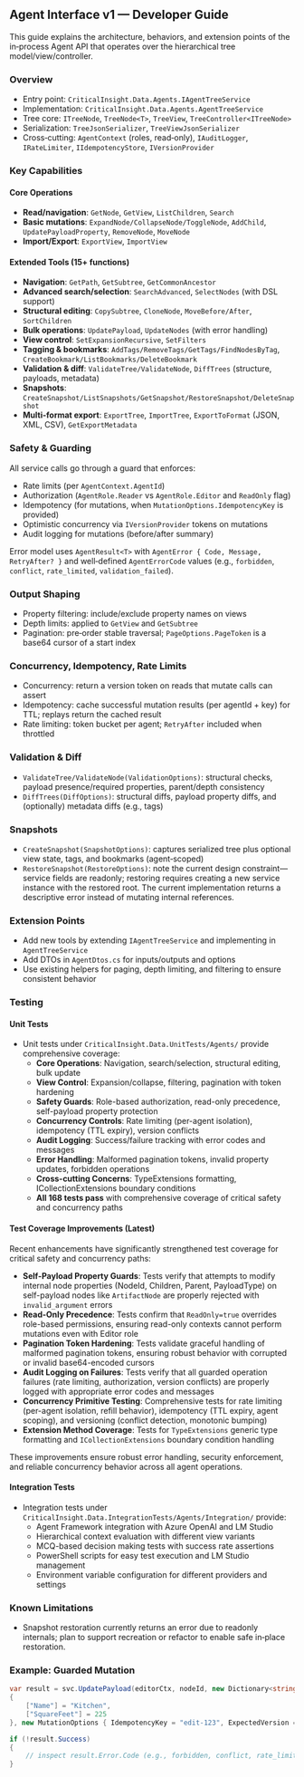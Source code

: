 ## Agent Interface v1 — Developer Guide

This guide explains the architecture, behaviors, and extension points of the in‑process Agent API that operates over the hierarchical tree model/view/controller.

### Overview

- Entry point: `CriticalInsight.Data.Agents.IAgentTreeService`
- Implementation: `CriticalInsight.Data.Agents.AgentTreeService`
- Tree core: `ITreeNode`, `TreeNode<T>`, `TreeView`, `TreeController<ITreeNode>`
- Serialization: `TreeJsonSerializer`, `TreeViewJsonSerializer`
- Cross‑cutting: `AgentContext` (roles, read‑only), `IAuditLogger`, `IRateLimiter`, `IIdempotencyStore`, `IVersionProvider`

### Key Capabilities

#### Core Operations
- **Read/navigation**: `GetNode`, `GetView`, `ListChildren`, `Search`
- **Basic mutations**: `ExpandNode/CollapseNode/ToggleNode`, `AddChild`, `UpdatePayloadProperty`, `RemoveNode`, `MoveNode`
- **Import/Export**: `ExportView`, `ImportView`

#### Extended Tools (15+ functions)
- **Navigation**: `GetPath`, `GetSubtree`, `GetCommonAncestor`
- **Advanced search/selection**: `SearchAdvanced`, `SelectNodes` (with DSL support)
- **Structural editing**: `CopySubtree`, `CloneNode`, `MoveBefore/After`, `SortChildren`
- **Bulk operations**: `UpdatePayload`, `UpdateNodes` (with error handling)
- **View control**: `SetExpansionRecursive`, `SetFilters`
- **Tagging & bookmarks**: `AddTags/RemoveTags/GetTags/FindNodesByTag`, `CreateBookmark/ListBookmarks/DeleteBookmark`
- **Validation & diff**: `ValidateTree/ValidateNode`, `DiffTrees` (structure, payloads, metadata)
- **Snapshots**: `CreateSnapshot/ListSnapshots/GetSnapshot/RestoreSnapshot/DeleteSnapshot`
- **Multi-format export**: `ExportTree`, `ImportTree`, `ExportToFormat` (JSON, XML, CSV), `GetExportMetadata`

### Safety & Guarding

All service calls go through a guard that enforces:
- Rate limits (per `AgentContext.AgentId`)
- Authorization (`AgentRole.Reader` vs `AgentRole.Editor` and `ReadOnly` flag)
- Idempotency (for mutations, when `MutationOptions.IdempotencyKey` is provided)
- Optimistic concurrency via `IVersionProvider` tokens on mutations
- Audit logging for mutations (before/after summary)

Error model uses `AgentResult<T>` with `AgentError { Code, Message, RetryAfter? }` and well‑defined `AgentErrorCode` values (e.g., `forbidden`, `conflict`, `rate_limited`, `validation_failed`).

### Output Shaping

- Property filtering: include/exclude property names on views
- Depth limits: applied to `GetView` and `GetSubtree`
- Pagination: pre‑order stable traversal; `PageOptions.PageToken` is a base64 cursor of a start index

### Concurrency, Idempotency, Rate Limits

- Concurrency: return a version token on reads that mutate calls can assert
- Idempotency: cache successful mutation results (per agentId + key) for TTL; replays return the cached result
- Rate limiting: token bucket per agent; `RetryAfter` included when throttled

### Validation & Diff

- `ValidateTree/ValidateNode(ValidationOptions)`: structural checks, payload presence/required properties, parent/depth consistency
- `DiffTrees(DiffOptions)`: structural diffs, payload property diffs, and (optionally) metadata diffs (e.g., tags)

### Snapshots

- `CreateSnapshot(SnapshotOptions)`: captures serialized tree plus optional view state, tags, and bookmarks (agent‑scoped)
- `RestoreSnapshot(RestoreOptions)`: note the current design constraint—service fields are readonly; restoring requires creating a new service instance with the restored root. The current implementation returns a descriptive error instead of mutating internal references.

### Extension Points

- Add new tools by extending `IAgentTreeService` and implementing in `AgentTreeService`
- Add DTOs in `AgentDtos.cs` for inputs/outputs and options
- Use existing helpers for paging, depth limiting, and filtering to ensure consistent behavior

### Testing

#### Unit Tests
- Unit tests under `CriticalInsight.Data.UnitTests/Agents/` provide comprehensive coverage:
  - **Core Operations**: Navigation, search/selection, structural editing, bulk update
  - **View Control**: Expansion/collapse, filtering, pagination with token hardening
  - **Safety Guards**: Role-based authorization, read-only precedence, self-payload property protection
  - **Concurrency Controls**: Rate limiting (per-agent isolation), idempotency (TTL expiry), version conflicts
  - **Audit Logging**: Success/failure tracking with error codes and messages
  - **Error Handling**: Malformed pagination tokens, invalid property updates, forbidden operations
  - **Cross-cutting Concerns**: TypeExtensions formatting, ICollectionExtensions boundary conditions
  - **All 168 tests pass** with comprehensive coverage of critical safety and concurrency paths

#### Test Coverage Improvements (Latest)

Recent enhancements have significantly strengthened test coverage for critical safety and concurrency paths:

- **Self-Payload Property Guards**: Tests verify that attempts to modify internal node properties (NodeId, Children, Parent, PayloadType) on self-payload nodes like `ArtifactNode` are properly rejected with `invalid_argument` errors
- **Read-Only Precedence**: Tests confirm that `ReadOnly=true` overrides role-based permissions, ensuring read-only contexts cannot perform mutations even with Editor role
- **Pagination Token Hardening**: Tests validate graceful handling of malformed pagination tokens, ensuring robust behavior with corrupted or invalid base64-encoded cursors
- **Audit Logging on Failures**: Tests verify that all guarded operation failures (rate limiting, authorization, version conflicts) are properly logged with appropriate error codes and messages
- **Concurrency Primitive Testing**: Comprehensive tests for rate limiting (per-agent isolation, refill behavior), idempotency (TTL expiry, agent scoping), and versioning (conflict detection, monotonic bumping)
- **Extension Method Coverage**: Tests for `TypeExtensions` generic type formatting and `ICollectionExtensions` boundary condition handling

These improvements ensure robust error handling, security enforcement, and reliable concurrency behavior across all agent operations.

#### Integration Tests
- Integration tests under `CriticalInsight.Data.IntegrationTests/Agents/Integration/` provide:
  - Agent Framework integration with Azure OpenAI and LM Studio
  - Hierarchical context evaluation with different view variants
  - MCQ-based decision making tests with success rate assertions
  - PowerShell scripts for easy test execution and LM Studio management
  - Environment variable configuration for different providers and settings

### Known Limitations

- Snapshot restoration currently returns an error due to readonly internals; plan to support recreation or refactor to enable safe in‑place restoration.

### Example: Guarded Mutation

```csharp
var result = svc.UpdatePayload(editorCtx, nodeId, new Dictionary<string, object?>
{
    ["Name"] = "Kitchen",
    ["SquareFeet"] = 225
}, new MutationOptions { IdempotencyKey = "edit-123", ExpectedVersion = version });

if (!result.Success)
{
    // inspect result.Error.Code (e.g., forbidden, conflict, rate_limited)
}
```


